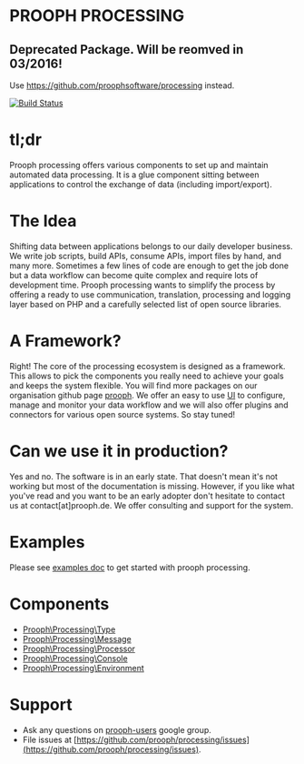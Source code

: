 PROOPH PROCESSING
=================

## Deprecated Package. Will be reomved in 03/2016!

Use https://github.com/proophsoftware/processing instead.

[![Build Status](https://travis-ci.org/prooph/processing.svg?branch=master)](https://travis-ci.org/prooph/processing)

# tl;dr

Prooph processing offers various components to set up and maintain automated data processing. It is a glue component
sitting between applications to control the exchange of data (including import/export).

# The Idea

Shifting data between applications belongs to our daily developer business. We write job scripts, build APIs, consume APIs, import files by hand, and many more. Sometimes a few lines of code are enough to get the job done but a data workflow can become quite complex and require lots of development time. Prooph processing wants to simplify the process by offering a ready to use communication, translation, processing and logging layer based on PHP and a carefully selected list of open source libraries.

# A Framework?

Right! The core of the processing ecosystem is designed as a framework. This allows to pick the components you really need to achieve your goals and keeps the system flexible. You will find more packages on our organisation github page [prooph](https://github.com/prooph). We offer an easy to use [UI](https://github.com/prooph/link) to configure, manage and monitor your data workflow and we will also offer plugins and connectors for various open source systems. So stay tuned!

# Can we use it in production?

Yes and no. The software is in an early state. That doesn't mean it's not working but most of the documentation is missing. However, if you like what you've read and you want to be an early adopter don't hesitate to contact us at contact[at]prooph.de. We offer consulting and support for the system.

# Examples

Please see [examples doc](examples/README.md) to get started with prooph processing.

# Components

- [Prooph\Processing\Type](library/Type/README.md)
- [Prooph\Processing\Message](library/Message/README.md)
- [Prooph\Processing\Processor](library/Processor/README.md)
- [Prooph\Processing\Console](library/Console/README.md)
- [Prooph\Processing\Environment](library/Environment/README.md)

# Support

- Ask any questions on [prooph-users](https://groups.google.com/forum/?hl=de#!forum/prooph) google group.
- File issues at [https://github.com/prooph/processing/issues](https://github.com/prooph/processing/issues).


